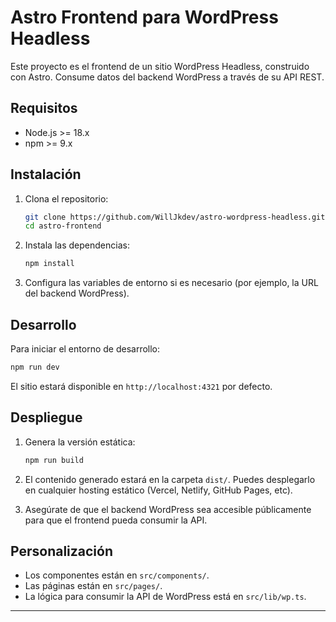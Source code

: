 # Astro Frontend para WordPress Headless

Este proyecto es el frontend de un sitio WordPress Headless, construido con Astro. Consume datos del backend WordPress a través de su API REST.

## Requisitos

- Node.js >= 18.x
- npm >= 9.x

## Instalación

1. Clona el repositorio:
   ```bash
   git clone https://github.com/WillJkdev/astro-wordpress-headless.git
   cd astro-frontend
   ```

2. Instala las dependencias:
   ```bash
   npm install
   ```

3. Configura las variables de entorno si es necesario (por ejemplo, la URL del backend WordPress).

## Desarrollo

Para iniciar el entorno de desarrollo:

```bash
npm run dev
```

El sitio estará disponible en `http://localhost:4321` por defecto.

## Despliegue

1. Genera la versión estática:
   ```bash
   npm run build
   ```

2. El contenido generado estará en la carpeta `dist/`. Puedes desplegarlo en cualquier hosting estático (Vercel, Netlify, GitHub Pages, etc).

3. Asegúrate de que el backend WordPress sea accesible públicamente para que el frontend pueda consumir la API.

## Personalización

- Los componentes están en `src/components/`.
- Las páginas están en `src/pages/`.
- La lógica para consumir la API de WordPress está en `src/lib/wp.ts`.

---
